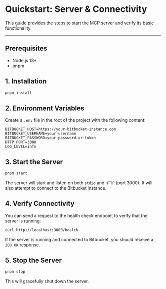 # Quickstart: Server & Connectivity

This guide provides the steps to start the MCP server and verify its basic functionality.

---

## Prerequisites
- Node.js 18+
- pnpm

## 1. Installation
```bash
pnpm install
```

## 2. Environment Variables
Create a `.env` file in the root of the project with the following content:

```
BITBUCKET_HOST=https://your-bitbucket-instance.com
BITBUCKET_USERNAME=your-username
BITBUCKET_PASSWORD=your-password-or-token
HTTP_PORT=3000
LOG_LEVEL=info
```

## 3. Start the Server
```bash
pnpm start
```
The server will start and listen on both `stdio` and `HTTP` (port 3000). It will also attempt to connect to the Bitbucket instance.

## 4. Verify Connectivity
You can send a request to the health check endpoint to verify that the server is running:

```bash
curl http://localhost:3000/health
```

If the server is running and connected to Bitbucket, you should receive a `200 OK` response.

## 5. Stop the Server
```bash
pnpm stop
```
This will gracefully shut down the server.
